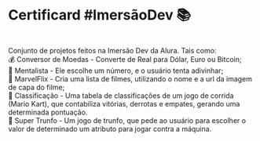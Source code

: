 # Certificard #ImersãoDev 📚
<br>
Conjunto de projetos feitos na Imersão Dev da Alura. Tais como:
<br>
💰 Conversor de Moedas - Converte de Real para Dólar, Euro ou Bitcoin;
<br>
🔮 Mentalista - Ele escolhe um número, e o usuário tenta adivinhar;
<br>
🍿 MarvelFlix - Cria uma lista de filmes, utilizando o nome e a url da imagem de capa do filme;
<br>
🚗 Classificação - Uma tabela de classificações de um jogo de corrida (Mario Kart), que contabiliza vitórias, derrotas e empates, gerando uma determinada pontuação.
<br>
💫 Super Trunfo - Um jogo de trunfo, que pede ao usuário para escolher o valor de determinado um atributo para jogar contra a máquina.

